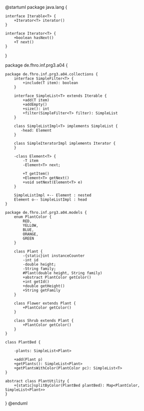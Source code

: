 @startuml
package java.lang {
	
    interface Iterable<T> {
    	+Iterator<T> iterator()
    }

	interface Iterator<T> {
    	+boolean hasNext()
        +T next()
    }
}

package de.fhro.inf.prg3.a04 {

    package de.fhro.inf.prg3.a04.collections {
        interface SimpleFilter<T> {
            +include(T item): boolean
        }

        interface SimpleList<T> extends Iterable {
            +add(T item)
            +addEmpty()
            +size(): int
            +filter(SimpleFilter<T> filter): SimpleList
        }

        class SimpleListImpl<T> implements SimpleList {
           -head: Element
        }

        class SimpleIteratorImpl implements Iterator {
        }

        -class Element<T> {
        	-T item
            -Element<T> next;
    
            +T getItem()
            +Element<T> getNext()
            +void setNext(Element<T> e)
        }

        SimpleListImpl +-- Element : nested
        Element o-- SimpleListImpl : head
    }

    package de.fhro.inf.prg3.a04.models {
        enum PlantColor {
	        RED,
            YELLOW,
            BLUE,
            ORANGE,
            GREEN
        }

        class Plant {
	        -{static}int instanceCounter
            -int id
            -double height;
            -String family;
            #Plant(double height, String family)
            +abstract PlantColor getColor()
            +int getId()
            +double getHeight()
            +String getFamily
        }

        class Flower extends Plant {
        	+PlantColor getColor()
        }

        class Shrub extends Plant {
        	+PlantColor getColor()
        }
    }

    class PlantBed {

	    -plants: SimpleList<Plant>

        +add(Plant p)
        +getPlants(): SimpleList<Plant>
        +getPlantsWithColor(PlantColor pc): SimpleList<T>
    }

    abstract class PlantUtility {
	    +{static}splitByColor(PlantBed plantBed): Map<PlantColor, SimpleList<Plant>> 
    }

}
@enduml